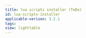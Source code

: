 ```yaml
---
title: lua scripts installer (ToDo)
id: lua-scripts-installer
applicable-verison: 3.2.1
tags: 
view: lighttable
---
```


